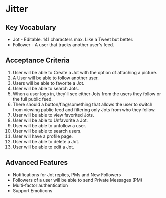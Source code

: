 # Jitter

## Key Vocabulary

* Jot - Editable. 141 characters max. Like a Tweet but better.
* Follower - A user that tracks another user's feed.

## Acceptance Criteria

1. User will be able to Create a Jot with the option of attaching a picture.
2. A User will be able to follow another user.
3. Users will be able to favorite a Jot.
4. User will be able to search Jots.
5. When a user logs in, they'll see either Jots from the users they follow or the full public feed.
6. There should a button/flag/something that allows the user to switch from viewing public feed and filtering only Jots from who they follow.
7. User will be able to view favorited Jots.
8. User will be able to Unfavorite a Jot.
9. User will be able to unfollow a user.
10. User will be able to search users.
11. User will have a profile page.
12. User will be able to delete a Jot.
13. User will be able to edit a Jot.

## Advanced Features

* Notifications for Jot replies, PMs and New Followers
* Followers of a user will be able to send Private Messages (PM)
* Multi-factor authentication
* Support Emoticons